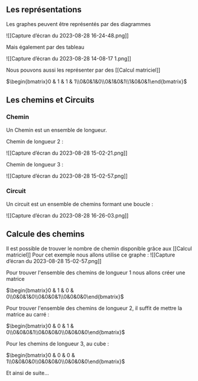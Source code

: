 ## Les représentations

Les graphes peuvent être représentés par des diagrammes

![[Capture d’écran du 2023-08-28 16-24-48.png]]

Mais également par des tableau

![[Capture d’écran du 2023-08-28 14-08-17 1.png]]
 
Nous pouvons aussi les représenter par des [[Calcul matriciel]]

$\begin{bmatrix}0 & 1 & 1 & 1\\0&0&1&0\\0&1&0&1\\1&0&0&1\end{bmatrix}$

## Les chemins et Circuits

### Chemin

Un Chemin est un ensemble de longueur.

Chemin de longueur 2 : 

![[Capture d’écran du 2023-08-28 15-02-21.png]]

Chemin de longueur 3 :

![[Capture d’écran du 2023-08-28 15-02-57.png]]

### Circuit

Un circuit est un ensemble de chemins formant une boucle :

![[Capture d’écran du 2023-08-28 16-26-03.png]]
## Calcule des chemins

Il est possible de trouver le nombre de chemin disponible grâce aux [[Calcul matriciel]]
Pour cet exemple nous allons utilise ce graphe :
![[Capture d’écran du 2023-08-28 15-02-57.png]]

Pour trouver l'ensemble des chemins de longueur 1 nous allons créer une matrice

$\begin{bmatrix}0 & 1 & 0 & 0\\0&0&1&0\\0&0&0&1\\0&0&0&0\end{bmatrix}$

Pour trouver l'ensemble des chemins de longueur 2, il suffit de mettre la matrice au carré :

$\begin{bmatrix}0 & 0 & 1 & 0\\0&0&0&1\\0&0&0&0\\0&0&0&0\end{bmatrix}$

Pour les chemins de longueur 3, au cube :

$\begin{bmatrix}0 & 0 & 0 & 1\\0&0&0&0\\0&0&0&0\\0&0&0&0\end{bmatrix}$

Et ainsi de suite...
